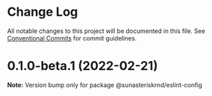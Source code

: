 # Change Log

All notable changes to this project will be documented in this file.
See [Conventional Commits](https://conventionalcommits.org) for commit guidelines.

# 0.1.0-beta.1 (2022-02-21)

**Note:** Version bump only for package @sunasteriskrnd/eslint-config
